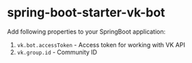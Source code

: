 # spring-boot-starter-vk-bot 

Add following properties to your SpringBoot application:

1. `vk.bot.accessToken` - Access token for working with VK API
1. `vk.group.id` - Community ID